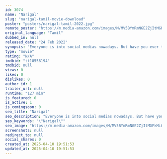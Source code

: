 ```yaml
---
id: 3074
name: "Narigal"
slug: "narigal-tamil-movie-download"
poster: "posters/narigal-tamil-2022.jpg"
remote_poster: "https://m.media-amazon.com/images/M/MV5BYmRmNGE2ZjItMGFkMi00MDQ1LTllODMtOWM2YTI3MjllMzdlXkEyXkFqcGdeQXVyMTUwNTUwNDY0._V1_SX300.jpg"
original_language: "Tamil"
dubbed_in: null
released_date: "24 Feb 2022"
synopsis: "Everyone is into social medias nowadays. But have you ever thought that it has its downsides too? People especially teens should be taught how to use these platforms wisely, otherwise it will bring you into a lot of trouble. This ..."
type: "movie"
rating: "N/A"
imdbid: "tt18556194"
tmdbid: null
views: 0
likes: 0
dislikes: 0
author_id: 1
trailer_url: null
runtime: "127 min"
is_featured: 0
is_active: 1
is_comingsoon: 0
seo_title: "Narigal"
seo_description: "Everyone is into social medias nowadays. But have you ever thought that it has its downsides too? People especially teens should be taught how to use these platforms wisely, otherwise it will bring you into a lot of trouble. This ..."
seo_keywords: "\"Narigal\""
seo_image: "https://m.media-amazon.com/images/M/MV5BYmRmNGE2ZjItMGFkMi00MDQ1LTllODMtOWM2YTI3MjllMzdlXkEyXkFqcGdeQXVyMTUwNTUwNDY0._V1_SX300.jpg"
screenshots: null
redirect_to: null
social_shares: 0
created_at: 2025-04-10 19:51:53
updated_at: 2025-04-10 19:51:53
---
```



